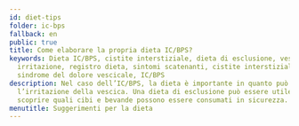 ```yaml
---
id: diet-tips
folder: ic-bps
fallback: en
public: true
title: Come elaborare la propria dieta IC/BPS?
keywords: Dieta IC/BPS, cistite interstiziale, dieta di esclusione, vescica,
  irritazione, registro dieta, sintomi scatenanti, cistite interstiziale,
  sindrome del dolore vescicale, IC/BPS
description: Nel caso dell’IC/BPS, la dieta è importante in quanto può ridurre
  l’irritazione della vescica. Una dieta di esclusione può essere utile per
  scoprire quali cibi e bevande possono essere consumati in sicurezza.
menutitle: Suggerimenti per la dieta
---
```

